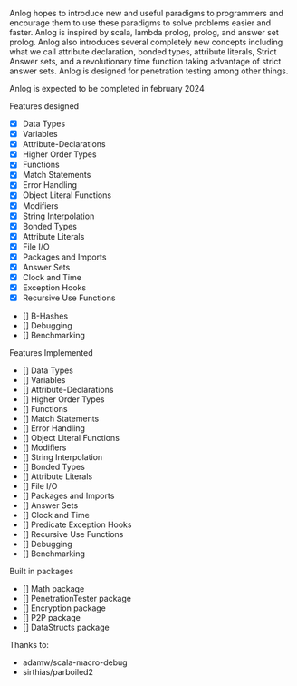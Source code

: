 Anlog hopes to introduce new and useful paradigms to programmers and encourage them to use these paradigms to solve problems easier and faster. Anlog is inspired by scala, lambda prolog, prolog, and answer set prolog. Anlog also introduces several completely new concepts including what we call attribute declaration, bonded types, attribute literals, Strict Answer sets, and a revolutionary time function taking advantage of strict answer sets. Anlog is designed for penetration testing among other things.

Anlog is expected to be completed in february 2024

Features designed

- [x] Data Types
- [x] Variables
- [x] Attribute-Declarations
- [x] Higher Order Types
- [x] Functions
- [x] Match Statements
- [x] Error Handling
- [x] Object Literal Functions
- [x] Modifiers
- [x] String Interpolation
- [x] Bonded Types
- [x] Attribute Literals
- [x] File I/O
- [x] Packages and Imports
- [x] Answer Sets
- [x] Clock and Time
- [x] Exception Hooks
- [x] Recursive Use Functions
- [] B-Hashes
- [] Debugging
- [] Benchmarking

Features Implemented

- [] Data Types
- [] Variables
- [] Attribute-Declarations
- [] Higher Order Types
- [] Functions
- [] Match Statements
- [] Error Handling
- [] Object Literal Functions
- [] Modifiers
- [] String Interpolation
- [] Bonded Types
- [] Attribute Literals
- [] File I/O
- [] Packages and Imports
- [] Answer Sets
- [] Clock and Time
- [] Predicate Exception Hooks
- [] Recursive Use Functions
- [] Debugging
- [] Benchmarking

Built in packages

- [] Math package
- [] PenetrationTester package
- [] Encryption package
- [] P2P package
- [] DataStructs package

Thanks to:
- adamw/scala-macro-debug
- sirthias/parboiled2

